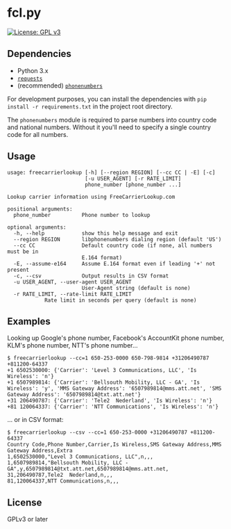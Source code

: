 fcl.py
======

[![License: GPL v3](https://img.shields.io/badge/License-GPL%20v3-blue.svg)](https://www.gnu.org/licenses/gpl-3.0)

Dependencies
------------

-  Python 3.x
-  [`requests`](https://python-requests.org)
-  (recommended) [`phonenumbers`](https://github.com/daviddrysdale/python-phonenumbers)

For development purposes, you can install the dependencies with `pip install -r requirements.txt` in
the project root directory.

The `phonenumbers` module is required to parse numbers into country code and
national numbers.  Without it you'll need to specify a single country code
for all numbers.

Usage
-----

```
usage: freecarrierlookup [-h] [--region REGION] [--cc CC | -E] [-c]
                         [-u USER_AGENT] [-r RATE_LIMIT]
                         phone_number [phone_number ...]

Lookup carrier information using FreeCarrierLookup.com

positional arguments:
  phone_number          Phone number to lookup

optional arguments:
  -h, --help            show this help message and exit
  --region REGION       libphonenumbers dialing region (default 'US')
  --cc CC               Default country code (if none, all numbers must be in
                        E.164 format)
  -E, --assume-e164     Assume E.164 format even if leading '+' not present
  -c, --csv             Output results in CSV format
  -u USER_AGENT, --user-agent USER_AGENT
                        User-Agent string (default is none)
  -r RATE_LIMIT, --rate-limit RATE_LIMIT
			Rate limit in seconds per query (default is none)
```

Examples
--------

Looking up Google's phone number, Facebook's AccountKit phone number, KLM's phone number, NTT's phone number…

```
$ freecarrierlookup --cc=1 650-253-0000 650-798-9814 +31206490787 +811200-64337
+1 6502530000: {'Carrier': 'Level 3 Communications, LLC', 'Is Wireless': 'n'}
+1 6507989814: {'Carrier': 'Bellsouth Mobility, LLC - GA', 'Is Wireless': 'y', 'MMS Gateway Address': '6507989814@mms.att.net', 'SMS Gateway Address': '6507989814@txt.att.net'}
+31 206490787: {'Carrier': 'Tele2  Nederland', 'Is Wireless': 'n'}
+81 120064337: {'Carrier': 'NTT Communications', 'Is Wireless': 'n'}
```

… or in CSV format:

```
$ freecarrierlookup --csv --cc=1 650-253-0000 +31206490787 +811200-64337
Country Code,Phone Number,Carrier,Is Wireless,SMS Gateway Address,MMS Gateway Address,Extra
1,6502530000,"Level 3 Communications, LLC",n,,,
1,6507989814,"Bellsouth Mobility, LLC - GA",y,6507989814@txt.att.net,6507989814@mms.att.net,
31,206490787,Tele2  Nederland,n,,,
81,120064337,NTT Communications,n,,,
```

License
-------

GPLv3 or later
